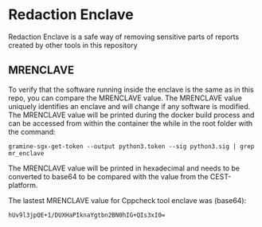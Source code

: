 # Redaction Enclave
Redaction Enclave is a safe way of removing sensitive parts of reports created by other tools in this repository

## MRENCLAVE
To verify that the software running inside the enclave is the same as in this repo, you can compare the MRENCLAVE value. The MRENCLAVE value uniquely identifies an enclave and will change if any software is modified. The MRENCLAVE value will be printed during the docker build process and can be accessed from within the container the while in the root folder with the command:
```console
gramine-sgx-get-token --output python3.token --sig python3.sig | grep mr_enclave
```
The MRENCLAVE value will be printed in hexadecimal and needs to be converted to base64 to be compared with the value from the CEST-platform.

The lastest MRENCLAVE value for Cppcheck tool enclave was (base64): 
```
hUv9l3jpQE+1/DUXHaPIknaYgtbn2BN0hIG+QIs3xI0=
```

